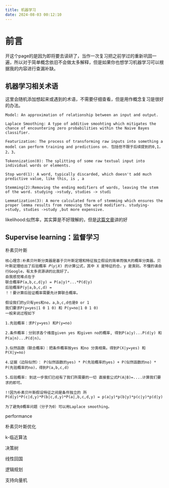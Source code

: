 ```yaml
---
title: 机器学习
date: 2024-08-03 00:12:10
---
```


# 前言
开这个page的是因为即将要去读研了，当作一次复习把之前学过的重新巩固一遍，所以对于简单概念依旧不会做太多解释，但是如果你也想学习机器学习可以根据我的内容进行查漏补缺。

## 机器学习相关术语
这里会随机添加想起来或遇到的术语，不需要仔细查看，但是用作概念复习是很好的办法。

    Model: An approximation of relationship between an input and output.

    Laplace Smoothing: A type of additive smoohting which mitigates the chance of encountering zero probabilities within the Naive Bayes classifier.

    Featurization: The process of transforming raw inputs into something a model can perform training and predictions on. 包括但不限于后续提到的0,1，2，3，

    Tokennization(0): The splitting of some raw textual input into individual words or elements.

    Stop word(1): A word, typically discarded, which doesn't add much predictive value, like this, is , a

    Stemming(2):Removing the ending modifiers of wards, leaving the stem of the word. studying ->study, studies -> studi

    Lemmatization(3): A more calculated form of stemming which ensures the proper lemma results from removing the word modifiers. studying->study, studies ->study ,but more expensive.

likelihood:似然率，其实算是不好理解的，但是[这篇文章](https://blog.csdn.net/jh1137921986/article/details/89000994)讲的好

## Supervise learning：监督学习
朴素贝叶斯

    核心理念:朴素贝叶斯分类器是基于贝叶斯定理和特征独立假设的简单而强大的概率分类器。贝叶斯定理给出了后验概率 𝑃(𝑦∣𝑋) 的计算公式，其中 X 是特征的合，y 是类别。不懂的请自行Google，有太多资源讲的比我好了。
    自我感觉难点在于
    联合概率P(a,b,c,d|y) = P(a|y)*...*P(d|y)
    后验概率P(y|a,b,c,d) = 
    ！！要计算后验证概率需要先计算联合概率。

    假设我们的y只有yes和no，a,b,c,d也是0 or 1
    我们要求P(y=yes|1 0 1 0) 和 P(y=no|1 0 1 0)
    一般来说过程如下

    1.先验概率：求P(y=yes) 和P(y=no)

    2.条件概率：分别求各个维度given yes 和given no的概率, 得到P(a|y)...P(d|y) 和P(a|n)...P(d|n)。

    3.似然函数（联合概率）：把条件概率按yes 和no 分类相乘。得到P(X|y=yes) 和P(X|y=no)

    4.证据（边际似然）： P(似然函数的yes) * P(先验概率的yes) + P(似然函数的no) * P(先验概率的no)，得到P(a,b,c,d)

    5.后验概率: 到这一步我们已经有了我们所需要的一切 直接套公式P(A|B)=....计算我们要求的即可。

    !!因为朴素贝叶斯假设特征之间是条件独立的 所P(d|y)*P(c|d,y)*P(b|c,d,y)*P(a|,b,c,d,y) = p(a|y)*p(b|y)*p(c|y)*p(d|y)
    
    为了避免0概率问题（分子为0）可以用Laplace smoothing。





performance

朴素贝叶斯优化

k-临近算法

决策树

线性回国

逻辑规划

支持向量机